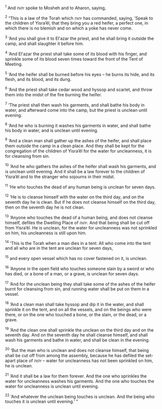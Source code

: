 <sup>1</sup> And יהוה spoke to Mosheh and to Aharon, saying,

<sup>2</sup> “This is a law of the Torah which יהוה has commanded, saying, ‘Speak to the children of Yisra’ĕl, that they bring you a red heifer, a perfect one, in which there is no blemish and on which a yoke has never come.

<sup>3</sup> ‘And you shall give it to El‛azar the priest, and he shall bring it outside the camp, and shall slaughter it before him.

<sup>4</sup> ‘And El‛azar the priest shall take some of its blood with his finger, and sprinkle some of its blood seven times toward the front of the Tent of Meeting.

<sup>5</sup> ‘And the heifer shall be burned before his eyes – he burns its hide, and its flesh, and its blood, and its dung.

<sup>6</sup> ‘And the priest shall take cedar wood and hyssop and scarlet, and throw them into the midst of the fire burning the heifer.

<sup>7</sup> ‘The priest shall then wash his garments, and shall bathe his body in water, and afterward come into the camp, but the priest is unclean until evening.

<sup>8</sup> ‘And he who is burning it washes his garments in water, and shall bathe his body in water, and is unclean until evening.

<sup>9</sup> ‘And a clean man shall gather up the ashes of the heifer, and shall place them outside the camp in a clean place. And they shall be kept for the congregation of the children of Yisra’ĕl for the water for uncleanness, it is for cleansing from sin.

<sup>10</sup> ‘And he who gathers the ashes of the heifer shall wash his garments, and is unclean until evening. And it shall be a law forever to the children of Yisra’ĕl and to the stranger who sojourns in their midst.

<sup>11</sup> ‘He who touches the dead of any human being is unclean for seven days.

<sup>12</sup> ‘He is to cleanse himself with the water on the third day, and on the seventh day he is clean. But if he does not cleanse himself on the third day, then on the seventh day he is not clean.

<sup>13</sup> ‘Anyone who touches the dead of a human being, and does not cleanse himself, defiles the Dwelling Place of יהוה. And that being shall be cut off from Yisra’ĕl. He is unclean, for the water for uncleanness was not sprinkled on him, his uncleanness is still upon him.

<sup>14</sup> ‘This is the Torah when a man dies in a tent: All who come into the tent and all who are in the tent are unclean for seven days,

<sup>15</sup> and every open vessel which has no cover fastened on it, is unclean.

<sup>16</sup> ‘Anyone in the open field who touches someone slain by a sword or who has died, or a bone of a man, or a grave, is unclean for seven days.

<sup>17</sup> ‘And for the unclean being they shall take some of the ashes of the heifer burnt for cleansing from sin, and running water shall be put on them in a vessel.

<sup>18</sup> ‘And a clean man shall take hyssop and dip it in the water, and shall sprinkle it on the tent, and on all the vessels, and on the beings who were there, or on the one who touched a bone, or the slain, or the dead, or a grave.

<sup>19</sup> ‘And the clean one shall sprinkle the unclean on the third day and on the seventh day. And on the seventh day he shall cleanse himself, and shall wash his garments and bathe in water, and shall be clean in the evening.

<sup>20</sup> ‘But the man who is unclean and does not cleanse himself, that being shall be cut off from among the assembly, because he has defiled the set-apart place of יהוה – water for uncleanness has not been sprinkled on him, he is unclean.

<sup>21</sup> ‘And it shall be a law for them forever. And the one who sprinkles the water for uncleanness washes his garments. And the one who touches the water for uncleanness is unclean until evening.

<sup>22</sup> ‘And whatever the unclean being touches is unclean. And the being who touches it is unclean until evening.’ ”

